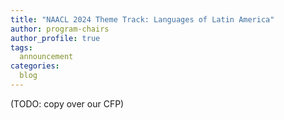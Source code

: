```yaml
---
title: "NAACL 2024 Theme Track: Languages of Latin America"
author: program-chairs
author_profile: true
tags:
  announcement
categories:
  blog
---
```


(TODO: copy over our CFP) 
